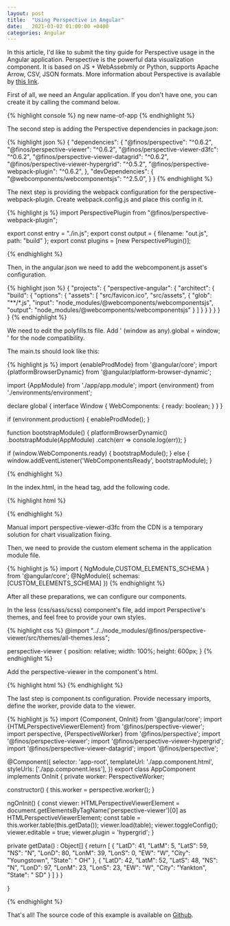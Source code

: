 ```yaml
---
layout: post
title:  "Using Perspective in Angular"
date:   2021-03-02 01:00:00 +0400
categories: Angular
---
```

In this article, I'd like to submit the tiny guide for Perspective usage in the Angular application.
Perspective is the powerful data visualization component. It is based on JS + WebAssebmly or Python, supports Apache Arrow, CSV, JSON formats. 
More information about Perspective is available by [this link](https://perspective.finos.org).

First of all, we need an Angular application. If you don't have one, you can create it by calling the command below.

{% highlight console %}
ng new name-of-app
{% endhighlight %}

The second step is adding the Perspective dependencies in package.json:

{% highlight json %} 
{
    "dependencies": {
        "@finos/perspective": "^0.6.2",
        "@finos/perspective-viewer": "^0.6.2",
        "@finos/perspective-viewer-d3fc": "^0.6.2",
        "@finos/perspective-viewer-datagrid": "^0.6.2",
        "@finos/perspective-viewer-hypergrid": "^0.5.2",
        "@finos/perspective-webpack-plugin": "^0.6.2", 
    },
    "devDependencies": {
        "@webcomponents/webcomponentsjs": "^2.5.0", 
    }
}
{% endhighlight %}

The next step is providing the webpack configuration for the perspective-webpack-plugin.
Create webpack.config.js and place this config in it.

{% highlight js %}
import PerspectivePlugin from "@finos/perspective-webpack-plugin";

export const entry = "./in.js";
export const output = {
    filename: "out.js",
    path: "build"
};
export const plugins = [new PerspectivePlugin()];

{% endhighlight %}

Then, in the angular.json we need to add the webcomponent.js asset's configuration.

{% highlight json %}
{
  "projects": {
    "perspective-angular": {
      "architect": {
        "build": {
          "options": {
            "assets": [
              "src/favicon.ico",
              "src/assets",
              {
                "glob": "**/*.js",
                "input": "node_modules/@webcomponents/webcomponentsjs",
                "output": "node_modules/@webcomponents/webcomponentsjs"
              }
            ]
          }
        }
      }
    }
  }
}
{% endhighlight %}

We need to edit the polyfills.ts file. 
Add ' (window as any).global = window; ' for the node compatibility.

The main.ts should look like this:

{% highlight js %}
import {enableProdMode} from '@angular/core';
import {platformBrowserDynamic} from '@angular/platform-browser-dynamic';

import {AppModule} from './app/app.module';
import {environment} from './environments/environment';

declare global {
  interface Window {
    WebComponents: {
      ready: boolean;
    }
  }
}

if (environment.production) {
  enableProdMode();
}

function bootstrapModule() {
  platformBrowserDynamic()
  .bootstrapModule(AppModule)
  .catch(err => console.log(err));
}

if (window.WebComponents.ready) {
  bootstrapModule();
} else {
   window.addEventListener('WebComponentsReady', bootstrapModule);
}

{% endhighlight %}

In the index.html, in the head tag, add the following code.

{% highlight html %}
  <script src="node_modules/@webcomponents/webcomponentsjs/webcomponents-loader.js"></script>
  <script>
    if (!window.customElements) {
      document.write('<!--');
    }
  </script>
  <script src="node_modules/@webcomponents/webcomponentsjs/custom-elements-es5-adapter.js"></script>
  <!-- ! DO NOT REMOVE THIS COMMENT, WE NEED ITS CLOSING MARKER -->
  <script src="https://unpkg.com/@finos/perspective-viewer-d3fc"></script>
{% endhighlight %}

Manual import perspective-viewer-d3fc from the CDN is a temporary solution for chart visualization fixing.

Then, we need to provide the custom element schema in the application module file.

{% highlight js %}
import { NgModule,CUSTOM_ELEMENTS_SCHEMA } from '@angular/core';
@NgModule({
  schemas: [CUSTOM_ELEMENTS_SCHEMA]
})
{% endhighlight %}

After all these preparations, we can configure our components.

In the less (css/sass/scss) component's file, add import Perspective's themes, and feel free to provide your own styles.

{% highlight css %}
@import "../../node_modules/@finos/perspective-viewer/src/themes/all-themes.less";

perspective-viewer {
  position: relative;
  width: 100%;
  height: 600px;
}
{% endhighlight %}

Add the perspective-viewer in the component's html.

{% highlight html %}
<perspective-viewer class='perspective-viewer-material-dense'></perspective-viewer>
{% endhighlight %}

The last step is component.ts configuration. Provide necessary imports, define the worker, provide data to the viewer.

{% highlight js %}
import {Component, OnInit} from '@angular/core';
import {HTMLPerspectiveViewerElement} from '@finos/perspective-viewer';
import perspective, {PerspectiveWorker} from '@finos/perspective';
import '@finos/perspective-viewer';
import '@finos/perspective-viewer-hypergrid';
import '@finos/perspective-viewer-datagrid';
import '@finos/perspective';

@Component({
  selector: 'app-root',
  templateUrl: './app.component.html',
  styleUrls: ['./app.component.less'],
})
export class AppComponent implements OnInit {
  private worker: PerspectiveWorker;

  constructor() {
    this.worker = perspective.worker();
  }

  ngOnInit() {
    const viewer: HTMLPerspectiveViewerElement = document.getElementsByTagName('perspective-viewer')[0] as HTMLPerspectiveViewerElement;
    const table = this.worker.table(this.getData());
    viewer.load(table);
    viewer.toggleConfig();
    viewer.editable = true;
    viewer.plugin = 'hypergrid';
  }

  private getData() : Object[] {
    return [
      {
        "LatD": 41,
        "LatM": 5,
        "LatS": 59,
        "NS": "N",
        "LonD": 80,
        "LonM": 39,
        "LonS": 0,
        "EW": "W",
        "City": "Youngstown",
        "State": " OH"
      },
      {
        "LatD": 42,
        "LatM": 52,
        "LatS": 48,
        "NS": "N",
        "LonD": 97,
        "LonM": 23,
        "LonS": 23,
        "EW": "W",
        "City": "Yankton",
        "State": " SD"
      }
    ]
  }
}

}

{% endhighlight %}

That's all!
The source code of this example is available on [Github](https://github.com/bocharoviliyav/perspective-angular).


